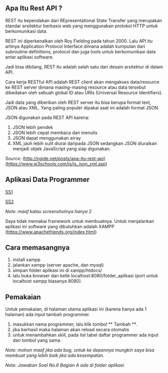 ## Apa Itu Rest API ?
REST itu kependakan dari REpresentational State Transfer yang merupakan standar arsitektur berbasis web yang menggunakan protokol HTTP untuk berkomunikasi data.

REST ini diperkenalkan oleh Roy Fielding pada tahun 2000. Lalu API itu artinya Application Protocol Interface dimana adalah kumpulan dari subroutine definitions, protocol dan juga tools untuk berkomunikasi data antar aplikasi software.

Jadi bisa dibilang, REST itu adalah salah satu dari desain arsitektur di dalam API.

Cara kerja RESTful API adalah REST client akan mengakses data/resource ke REST server dimana masing-masing resource atau data tersebut dibedakan oleh sebuah global ID atau URIs (Universal Resource Identifiers).

Jadi data yang diberikan oleh REST server itu bisa berupa format text, JSON atau XML. Yang paling populer dipakai saat ini adalah format JSON.

JSON digunakan pada REST API karena:
1. JSON lebih pendek
2. JSON lebih cepat membaca dan menulis
3. JSON dapat menggunakan array
4. XML jauh lebih sulit diurai daripada JSON sedangkan JSON diuraikan menjadi objek JavaScript yang siap digunakan.

*Source:*
(http://ngide.net/posts/apa-itu-rest-api)
(https://www.w3schools.com/js/js_json_xml.asp)


## Aplikasi Data Programmer

[SS1](https://github.com/thisfikri/bootcamp-b10-k5/blob/master/aplikasi-data-programmers/Screenshot_20190525-190941.png)

[SS2](https://github.com/thisfikri/bootcamp-b10-k5/blob/master/aplikasi-data-programmers/Screenshot_20190525-191016.png)

*Note: maaf kalau screenshotnya hanya 2*

Saya tidak memakai framework untuk membuatnya.
Untuk menjalankan aplikasi ini software yang dibutuhkan adalah XAMPP (https://www.apachefriends.org/index.html)

## Cara memasangnya
1. install xampp
2. jalankan xampp (server apache, dan mysql)
3. simpan folder aplikasi ini di xampp/htdocs/
4. lalu buka browser dan ketik localhost:8080/folder_aplikasi (port untuk localhost xampp biasanya 8080).

## Pemakaian

Untuk pemakaian, di halaman utama aplikasi ini \(karena hanya ada 1 halaman\) ada input tambah programmer.

1. masukkan nama programmer, lalu klik tombol ** Tambah **.
2. jika berhasil maka halaman akan reload secara otomatis
3. untuk menambahkan skill, pada list tabel daftar programmer ada input dan tombol yang sama.

*Note:
mohon maaf jika ada bug, untuk ke depannya mungkin saya bisa membuat yang lebih baik jika ada kesempatan.*

*Note: Jawaban Soal No.6 Bagian A ada di folder aplikasi*

